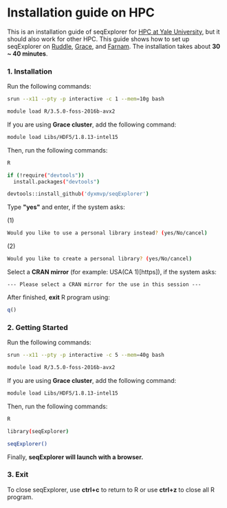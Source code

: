 # Installation guide on HPC

This is an installation guide of seqExplorer for [HPC at Yale University](https://research.computing.yale.edu/services/high-performance-computing), but it should also work for other HPC. This guide shows how to set up seqExplorer on [Ruddle](https://research.computing.yale.edu/support/hpc/clusters/ruddle), [Grace](https://research.computing.yale.edu/support/hpc/clusters/grace), and [Farnam](https://research.computing.yale.edu/support/hpc/clusters/farnam). The installation takes about **30 ~ 40 minutes**.

### 1. Installation
Run the following commands:
```sh
srun --x11 --pty -p interactive -c 1 --mem=10g bash

module load R/3.5.0-foss-2016b-avx2
```
If you are using **Grace cluster**, add the following command:
```sh
module load Libs/HDF5/1.8.13-intel15
```
Then, run the following commands:
```sh
R

if (!require("devtools"))
  install.packages("devtools")

devtools::install_github('dyxmvp/seqExplorer')
```
Type **"yes"** and enter, if the system asks:

(1)
```sh
Would you like to use a personal library instead? (yes/No/cancel)
```
(2)
```sh
Would you like to create a personal library? (yes/No/cancel)
```
Select a **CRAN mirror** (for example: USA(CA 1)[https]), if the system asks:
```
--- Please select a CRAN mirror for the use in this session ---
```
After finished, **exit** R program using:
```R
q()
```

### 2. Getting Started
Run the following commands:
```sh
srun --x11 --pty -p interactive -c 5 --mem=40g bash

module load R/3.5.0-foss-2016b-avx2
```
If you are using **Grace cluster**, add the following command:
```sh
module load Libs/HDF5/1.8.13-intel15
```
Then, run the following commands:
```sh
R

library(seqExplorer)

seqExplorer()
```
Finally, **seqExplorer will launch with a browser.**

### 3. Exit
To close seqExplorer, use **ctrl+c** to return to R or use **ctrl+z** to close all R program. 
